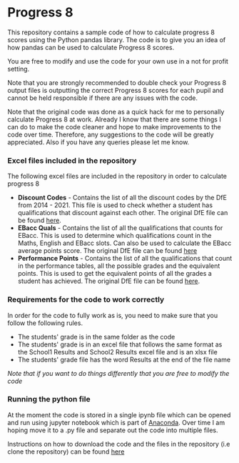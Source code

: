 # Progress 8

This repository contains a sample code of how to calculate progress 8 scores using the Python pandas library. The code is to give you an idea of how pandas can be used to calculate Progress 8 scores.

You are free to modify and use the code for your own use in a not for profit setting.

Note that you are strongly recommended to double check your Progress 8 output files is outputting the correct Progress 8 scores for each pupil and cannot be held responsible if there are any issues with the code.

Note that the original code was done as a quick hack for me to personally calculate Progress 8 at work. Already I know that there are some things I can do to make the code cleaner and hope to make improvements to the code over time. Therefore, any suggestions to the code will be greatly appreciated. Also if you have any queries please let me know.


### Excel files included in the repository

The following excel files are included in the repository in order to calculate progress 8

* **Discount Codes** - Contains the list of all the discount codes by the DfE from 2014 - 2021. This file is used to check whether a student has qualifications that discount against each other. The original DfE file can be found [here](https://www.gov.uk/government/publications/key-stage-4-qualifications-discount-codes-and-point-scores).
* **EBacc Quals** - Contains the list of all the qualifications that counts for EBacc. This is used to determine which qualifications count in the Maths, English and EBacc slots. Can also be used to calculate the EBacc average points score. The original DfE file can be found [here](https://www.gov.uk/government/publications/english-baccalaureate-eligible-qualifications)
* **Performance Points** - Contains the list of all the qualifications that count in the performance tables, all the possible grades and the equivalent points. This is used to get the equivalent points of all the grades a student has achieved. The original DfE file can be found [here](https://www.gov.uk/government/publications/key-stage-4-qualifications-discount-codes-and-point-scores).

### Requirements for the code to work correctly

In order for the code to fully work as is, you need to make sure that you follow the following rules. 
* The students' grade is in the same folder as the code
* The students' grade is in an excel file that follows the same format as the School1 Results and School2 Results excel file and is an xlsx file
* The students' grade file has the word Results at the end of the file name

_Note that if you want to do things differently that you are free to modify the code_

### Running the python file

At the moment the code is stored in a single ipynb file which can be opened and run using jupyter notebook which is part of [Anaconda](https://www.anaconda.com/distribution/). Over time I am hoping move it to a .py file and separate out the code into multiple files.

Instructions on how to download the code and the files in the repository (i.e clone the repository) can be found [here](https://help.github.com/en/github/creating-cloning-and-archiving-repositories/cloning-a-repository)

